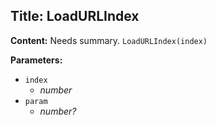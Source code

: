 ## Title: LoadURLIndex

**Content:**
Needs summary.
`LoadURLIndex(index)`

**Parameters:**
- `index`
  - *number*
- `param`
  - *number?*